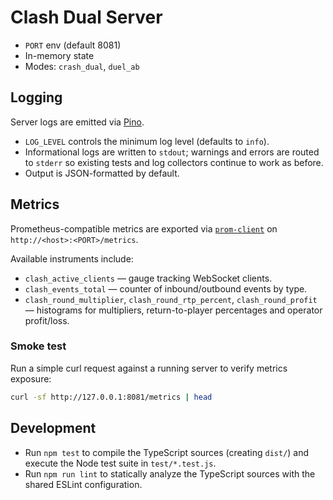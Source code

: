 # Clash Dual Server

- `PORT` env (default 8081)
- In-memory state
- Modes: `crash_dual`, `duel_ab`

## Logging

Server logs are emitted via [Pino](https://getpino.io/).

- `LOG_LEVEL` controls the minimum log level (defaults to `info`).
- Informational logs are written to `stdout`; warnings and errors are routed to `stderr` so existing tests and log collectors continue to work as before.
- Output is JSON-formatted by default.

## Metrics

Prometheus-compatible metrics are exported via [`prom-client`](https://github.com/siimon/prom-client) on `http://<host>:<PORT>/metrics`.

Available instruments include:

- `clash_active_clients` &mdash; gauge tracking WebSocket clients.
- `clash_events_total` &mdash; counter of inbound/outbound events by type.
- `clash_round_multiplier`, `clash_round_rtp_percent`, `clash_round_profit` &mdash; histograms for multipliers, return-to-player percentages and operator profit/loss.

### Smoke test

Run a simple curl request against a running server to verify metrics exposure:

```bash
curl -sf http://127.0.0.1:8081/metrics | head
```

## Development

- Run `npm test` to compile the TypeScript sources (creating `dist/`) and execute the Node test suite in `test/*.test.js`.
- Run `npm run lint` to statically analyze the TypeScript sources with the shared ESLint configuration.
